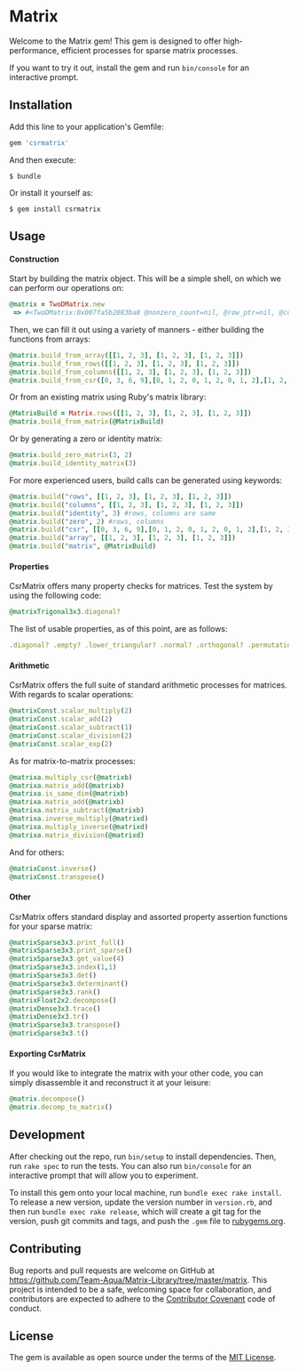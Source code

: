 # Matrix

Welcome to the Matrix gem! This gem is designed to offer high-performance, efficient processes for sparse matrix processes.

If you want to try it out, install the gem and run `bin/console` for an interactive prompt.

## Installation

Add this line to your application's Gemfile:

```ruby
gem 'csrmatrix'
```

And then execute:

    $ bundle

Or install it yourself as:

    $ gem install csrmatrix

## Usage
#### Construction

Start by building the matrix object. This will be a simple shell, on which we can perform our operations on:

```ruby 
@matrix = TwoDMatrix.new
 => #<TwoDMatrix:0x007fa5b2083ba8 @nonzero_count=nil, @row_ptr=nil, @col_ind=nil, @val=nil, @rows=0, @columns=0, @ndim=2> 
```

Then, we can fill it out using a variety of manners - either building the functions from arrays:

```ruby 
@matrix.build_from_array([[1, 2, 3], [1, 2, 3], [1, 2, 3]]) 
@matrix.build_from_rows([[1, 2, 3], [1, 2, 3], [1, 2, 3]])
@matrix.build_from_columns([[1, 2, 3], [1, 2, 3], [1, 2, 3]]) 
@matrix.build_from_csr([0, 3, 6, 9],[0, 1, 2, 0, 1, 2, 0, 1, 2],[1, 2, 3, 1, 2, 3, 1, 2, 3],3,3)
```

Or from an existing matrix using Ruby's matrix library:
```ruby
@MatrixBuild = Matrix.rows([[1, 2, 3], [1, 2, 3], [1, 2, 3]])
@matrix.build_from_matrix(@MatrixBuild)
```

Or by generating a zero or identity matrix:
```ruby
@matrix.build_zero_matrix(3, 2)
@matrix.build_identity_matrix(3)
```

For more experienced users, build calls can be generated using keywords:
```ruby
@matrix.build("rows", [[1, 2, 3], [1, 2, 3], [1, 2, 3]])
@matrix.build("columns", [[1, 2, 3], [1, 2, 3], [1, 2, 3]])
@matrix.build("identity", 3) #rows, columns are same
@matrix.build("zero", 2) #rows, columns
@matrix.build("csr", [[0, 3, 6, 9],[0, 1, 2, 0, 1, 2, 0, 1, 2],[1, 2, 3, 1, 2, 3, 1, 2, 3],3,3])
@matrix.build("array", [[1, 2, 3], [1, 2, 3], [1, 2, 3]])
@matrix.build("matrix", @MatrixBuild)
```

#### Properties 
CsrMatrix offers many property checks for matrices. Test the system by using the following code:
```ruby
@matrixTrigonal3x3.diagonal?
```

The list of usable properties, as of this point, are as follows:
```ruby
.diagonal? .empty? .lower_triangular? .normal? .orthogonal? .permutation? .real? .nonsingular? .singular? .square? .symmetric? .unitary? .upper_ .triangular? .zero?
```

#### Arithmetic
CsrMatrix offers the full suite of standard arithmetic processes for matrices. With regards to scalar operations:
```ruby
@matrixConst.scalar_multiply(2)
@matrixConst.scalar_add(2)
@matrixConst.scalar_subtract(1)
@matrixConst.scalar_division(2)
@matrixConst.scalar_exp(2)
```

As for matrix-to-matrix processes:
```ruby 
@matrixa.multiply_csr(@matrixb)
@matrixa.matrix_add(@matrixb)
@matrixa.is_same_dim(@matrixb)
@matrixa.matrix_add(@matrixb)
@matrixa.matrix_subtract(@matrixb)
@matrixa.inverse_multiply(@matrixd)
@matrixa.multiply_inverse(@matrixd)
@matrixa.matrix_division(@matrixd)
```

And for others:
```ruby 
@matrixConst.inverse()
@matrixConst.transpose()
```

#### Other
CsrMatrix offers standard display and assorted property assertion functions for your sparse matrix:

```ruby 
@matrixSparse3x3.print_full()
@matrixSparse3x3.print_sparse()
@matrixSparse3x3.get_value(4)
@matrixSparse3x3.index(1,1)
@matrixSparse3x3.det()
@matrixSparse3x3.determinant()
@matrixSparse3x3.rank()
@matrixFloat2x2.decompose()
@matrixDense3x3.trace()
@matrixDense3x3.tr()
@matrixSparse3x3.transpose()
@matrixSparse3x3.t()
```

#### Exporting CsrMatrix
If you would like to integrate the matrix with your other code, you can simply disassemble it and reconstruct it at your leisure:

```ruby
@matrix.decompose()
@matrix.decomp_to_matrix()
```

## Development

After checking out the repo, run `bin/setup` to install dependencies. Then, run `rake spec` to run the tests. You can also run `bin/console` for an interactive prompt that will allow you to experiment.

To install this gem onto your local machine, run `bundle exec rake install`. To release a new version, update the version number in `version.rb`, and then run `bundle exec rake release`, which will create a git tag for the version, push git commits and tags, and push the `.gem` file to [rubygems.org](https://rubygems.org).

## Contributing

Bug reports and pull requests are welcome on GitHub at https://github.com/Team-Aqua/Matrix-Library/tree/master/matrix. This project is intended to be a safe, welcoming space for collaboration, and contributors are expected to adhere to the [Contributor Covenant](http://contributor-covenant.org) code of conduct.


## License

The gem is available as open source under the terms of the [MIT License](http://opensource.org/licenses/MIT).

